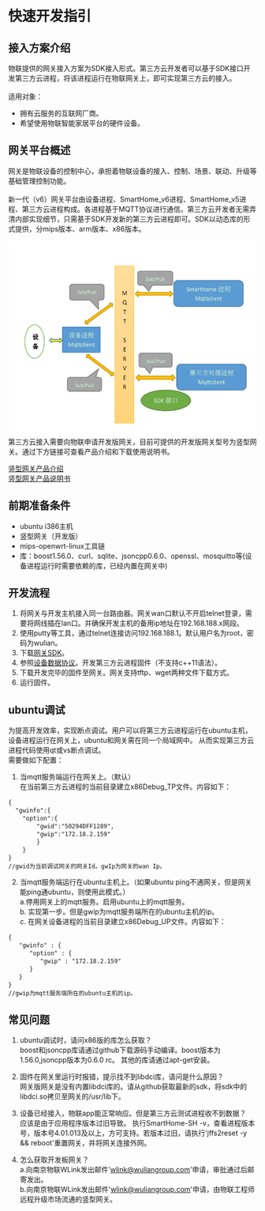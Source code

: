 # 快速开发指引
## 接入方案介绍
物联提供的网关接入方案为SDK接入形式。第三方云开发者可以基于SDK接口开发第三方云进程，将该进程运行在物联网关上，即可实现第三方云的接入。  
<br>
适用对象：
- 拥有云服务的互联网厂商。
- 希望使用物联智能家居平台的硬件设备。

## 网关平台概述
网关是物联设备的控制中心，承担着物联设备的接入、控制、场景、联动、升级等基础管理控制功能。  
<br>
  新一代（v6）网关平台由设备进程、SmartHome_v6进程、SmartHome_v5进程、第三方云进程构成。各进程基于MQTT协议进行通信。第三方云开发者无需弄清内部实现细节，只需基于SDK开发新的第三方云进程即可。SDK以动态库的形式提供，分mips版本、arm版本、x86版本。  

  ![架构框图](WLink/images/gwFrame.png "架构框图")   
  第三方云接入需要向物联申请开发版网关，目前可提供的开发版网关型号为竖型网关。通过下方链接可查看产品介绍和下载使用说明书。

[竖型网关产品介绍](http://www.wuliangroup.com/cn/index.php/product/info/145)  
[竖型网关产品说明书](http://www.wuliangroup.com/cn/index.php/service/download/1539)

## 前期准备条件
- ubuntu i386主机
- 竖型网关（开发版）
- mips-openwrt-linux工具链
- 库：boost1.56.0、curl、sqlite、jsoncpp0.6.0、openssl、mosquitto等(设备进程运行时需要依赖的库，已经内置在网关中)

## 开发流程
1. 将网关与开发主机接入同一台路由器。网关wan口默认不开启telnet登录，需要将网线插在lan口。并确保开发主机的备用ip地址在192.168.188.x网段。  
2. 使用putty等工具，通过telnet连接访问192.168.188.1。默认用户名为root，密码为wulian。  
3. 下载[网关SDK](https://github.com/Wulian-WLink/GatewaySDK_v6.git)。
4. 参照[设备数据协议](?file=05-设备数据协议/01-概述 "概述")。开发第三方云进程固件（不支持c++11语法）。  
6. 下载开发完毕的固件至网关。网关支持tftp、wget两种文件下载方式。
7. 运行固件。  

## ubuntu调试
为提高开发效率，实现断点调试。用户可以将第三方云进程运行在ubuntu主机，设备进程运行在网关上，ubuntu和网关需在同一个局域网中。  从而实现第三方云进程代码使用qt或vs断点调试。  
需要做如下配置：
1. 当mqtt服务端运行在网关上。（默认）  
在当前第三方云进程的当前目录建立x86Debug_TP文件。内容如下：  
```
{
  "gwinfo":{
    "option":{
        "gwid":"50294DFF1289",
        "gwip":"172.18.2.159"
        }
    }
}
//gwid为当前调试网关的网关Id。gwIp为网关的wan Ip。
```
2. 当mqtt服务端运行在ubuntu主机上。（如果ubuntu ping不通网关，但是网关能ping通ubuntu，则使用此模式。）  
a.停用网关上的mqtt服务。启用ubuntu上的mqtt服务。  
b. 实现第一步。但是gwip为mqtt服务端所在的ubuntu主机的ip。  
c. 在网关设备进程的当前目录建立x86Debug_UP文件。内容如下：
```
{
   "gwinfo" : {
      "option" : {
         "gwip" : "172.18.2.159"
      }
   }
}
//gwip为mqtt服务端所在的ubuntu主机的ip。
```
## 常见问题
1. ubuntu调试时，请问x86版的库怎么获取？  
boost和jsoncpp库请通过github下载源码手动编译。boost版本为1.56.0,jsoncpp版本为0.6.0 rc。
其他的库请通过apt-get安装。  
2. 固件在网关里运行时报错，提示找不到libdci库，请问是什么原因？  
网关版网关是没有内置libdci库的。请从github获取最新的sdk，将sdk中的libdci.so拷贝至网关的/usr/lib下。
3. 设备已经接入，物联app能正常响应。但是第三方云测试进程收不到数据？  
应该是由于应用程序版本过旧导致。 执行SmartHome-SH -v，查看进程版本号，版本号4.01.013及以上，方可支持。若版本过旧，请执行'jffs2reset -y && reboot'重置网关，并将网关连接外网。

4. 怎么获取开发板网关？  
a.向南京物联WLink发出邮件'wlink@wuliangroup.com'申请，审批通过后邮寄发出。  
b.向南京物联WLink发出邮件'wlink@wuliangroup.com'申请，由物联工程师远程升级市场流通的竖型网关。
